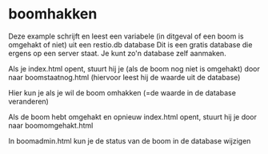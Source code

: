 # boomhakken
Deze example schrijft en leest een variabele (in ditgeval of een boom is omgehakt of niet) uit een restio.db database
Dit is een gratis database die ergens op een server staat. Je kunt zo'n database zelf aanmaken.

Als je index.html opent, stuurt hij je (als de boom nog niet is omgehakt) door naar boomstaatnog.html
(hiervoor leest hij de waarde uit de database)

Hier kun je als je wil de boom omhakken (=de waarde in de database veranderen)

Als de boom hebt omgehakt en opnieuw index.html opent, stuurt hij je door naar boomomgehakt.html

In boomadmin.html kun je de status van de boom in de database wijzigen
